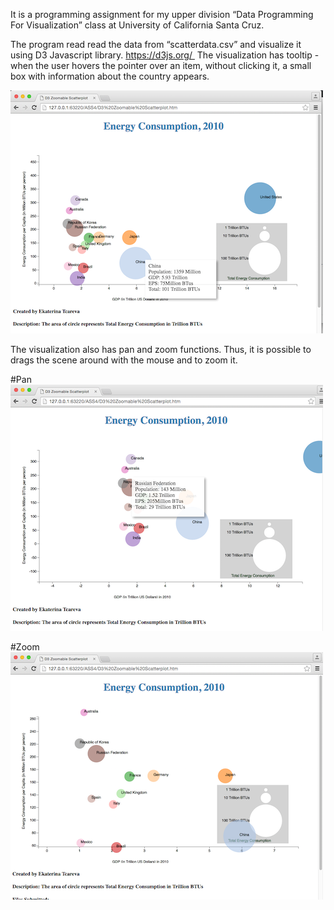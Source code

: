 
It is a programming assignment for my upper division “Data Programming For Visualization” class at University of California Santa Cruz. 

The program read read the data from “scatterdata.csv” and visualize it using D3 Javascript library. https://d3js.org/ 
The visualization has tooltip - when the user hovers the pointer over an item, without clicking it, a small box with information about the country appears. 

![Mockup for feature A](https://github.com/Katy-katy/Data-Visualization-Using-D3-and-Javascript/blob/master/Screen_Shot_main.png)

The visualization also has pan and zoom functions. Thus, it is possible to drags the scene around with the mouse and to zoom it. 

#Pan 
![Mockup for feature A](https://github.com/Katy-katy/Data-Visualization-Using-D3-and-Javascript/blob/master/Screen_Shot_padding.png)

#Zoom
![Mockup for feature A](https://github.com/Katy-katy/Data-Visualization-Using-D3-and-Javascript/blob/master/Screen_Shot_zoomming.png)
